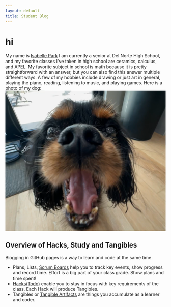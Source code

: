 ```yaml
---
layout: default
title: Student Blog
---
```




# hi
My name is [Isabelle Park](https://docs.google.com/presentation/d/1lplh8UYa4IKhBfJaEvLsbNISXatD1fTLwHyNMo_hxns/edit?usp=sharing) I am currently a senior at Del Norte High School, and my favorite classes I've taken in high school are ceramics, calculus, and APEL. My favorite subject in school is math because it is pretty straightforward with an answer, but you can also find this answer multiple different ways. A few of my hobbies include drawing or just art in general, playing the piano, reading, listening to music, and playing games. 
Here is a photo of my dog:
![](images/Dog.png) 
## Overview of Hacks, Study and Tangibles
Blogging in GitHub pages is a way to learn and code at the same time. 
- Plans, Lists, [Scrum Boards](https://clickup.com/blog/scrum-board/) help you to track key events, show progress and record time.  Effort is a big part of your class grade.  Show plans and time spent!
- [Hacks(Todo)](https://levelup.gitconnected.com/six-ultimate-daily-hacks-for-every-programmer-60f5f10feae) enable you to stay in focus with key requirements of the class.  Each Hack will produce Tangibles.
- Tangibles or [Tangible Artifacts](https://en.wikipedia.org/wiki/Artifact_(software_development)) are things you accumulate as a learner and coder. 
